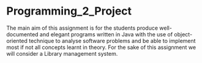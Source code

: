 # Programming_2_Project
The main aim of this assignment is for the students produce well-documented and elegant programs written in Java with the use of object-oriented technique to analyse software problems and be able to implement most if not all concepts learnt in theory. For the sake of this assignment we will consider a Library management system. 
